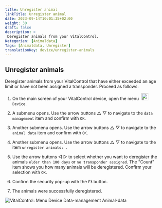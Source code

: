 ```yaml
---
title: Unregister animal
linkTitle: Unregister animal
date: 2023-09-14T10:01:35+02:00
weight: 30
draft: false
description: >
 Deregister animals from your VitalControl.
Kategorien: [Animaldata]
Tags: [Animaldata, Unregister]
translationKey: device/unregister-animals
---
```

## Unregister animals

Deregister animals from your VitalControl that have either exceeded an age limit or have not been assigned a transponder. Proceed as follows:

1. On the main screen of your VitalControl device, open the menu &nbsp;<img src="/icons/device.svg" width="23" align="bottom" alt="Device" /> `Device`.

2. A submenu opens. Use the arrow buttons △ ▽ to navigate to the `data management` item and confirm with `OK`.

3. Another submenu opens. Use the arrow buttons △ ▽ to navigate to the `animal data` item and confirm with `OK`. 

4. Another submenu opens. Use the arrow buttons △ ▽ to navigate to the item `unregister animals: `.

5. Use the arrow buttons ◁ ▷ to select whether you want to deregister the animals `older than 100 days` or `no transponder assigned`. The "Count" item shows you how many animals will be deregistered. Confirm your selection with `OK`.

6. Confirm the security pop-up with the `F3` button. 

7. The animals were successfully deregistered.

 ![VitalControl: Menu Device Data-management Animal-data](../images/unregister.png "Unregister")